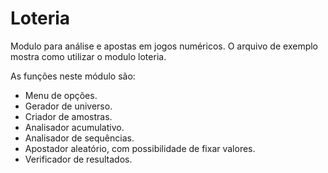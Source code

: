 # Loteria
 Modulo para análise e apostas em jogos numéricos.
 O arquivo de exemplo mostra como utilizar o modulo loteria.
 
 As funções neste módulo são:
 - Menu de opções.
 - Gerador de universo.
 - Criador de amostras.
 - Analisador acumulativo.
 - Analisador de sequências.
 - Apostador aleatório, com possibilidade de fixar valores.
 - Verificador de resultados.
